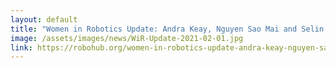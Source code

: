 ```yaml
---
layout: default
title: "Women in Robotics Update: Andra Keay, Nguyen Sao Mai and Selin Alara Örnek"
image: /assets/images/news/WiR-Update-2021-02-01.jpg
link: https://robohub.org/women-in-robotics-update-andra-keay-nguyen-sao-mai-and-selin-alara-ornek/
---
```

